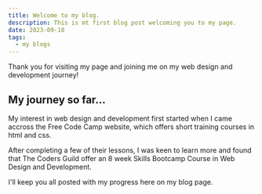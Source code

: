```yaml
---
title: Welcome to my blog.
description: This is mt first blog post welcoming you to my page.
date: 2023-09-10
tags:
  - my blogs
---
```

Thank you for visiting my page and joining me on my web design and development journey! 

## My journey so far...

My interest in web design and development first started when I came accross the Free Code Camp website, which offers short training courses in html and css. 

After completing a few of their lessons, I was keen to learn more and found that The Coders Guild offer an 8 week Skills Bootcamp Course in Web Design and Development. 

I'll keep you all posted with my progress here on my blog page.

